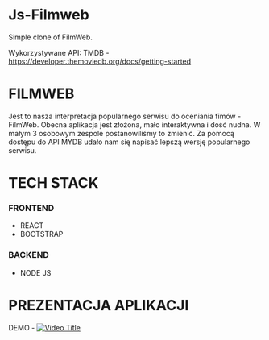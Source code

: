 # Js-Filmweb
Simple clone of FilmWeb.

Wykorzystywane API:
TMDB - https://developer.themoviedb.org/docs/getting-started 

# FILMWEB 
Jest to nasza interpretacja popularnego serwisu do oceniania fimów - FilmWeb. Obecna aplikacja jest złożona, mało interaktywna i dość nudna. W małym 3 osobowym zespole postanowiliśmy to zmienić. Za pomocą dostępu do API MYDB udało nam się napisać lepszą wersję popularnego serwisu.

# TECH STACK 
### FRONTEND 
* REACT
* BOOTSTRAP
### BACKEND 
* NODE JS 

# PREZENTACJA APLIKACJI
DEMO - 
[![Video Title](<img width="1262" alt="Screenshot 2024-06-16 at 23 44 40" src="https://github.com/emek-k/Js-Filmweb/assets/48961771/1c434081-9e55-4520-85bd-5fd0583d7942">)](https://youtu.be/8k5zfJVQMeg)

